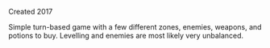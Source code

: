 Created 2017

Simple turn-based game with a few different zones, enemies, weapons, and potions to buy. Levelling and enemies are most likely very unbalanced.
